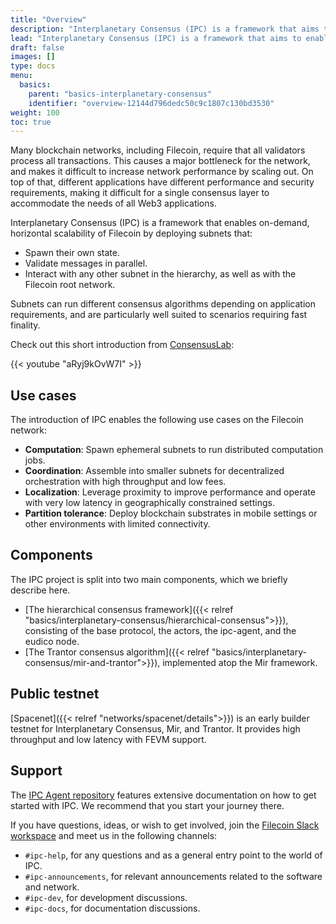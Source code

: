 ```yaml
---
title: "Overview"
description: "Interplanetary Consensus (IPC) is a framework that aims to enable on-demand horizontal scalability of Filecoin by deploying subnets that can run different consensus algorithms depending on application requirements. This page gives an overview of the IPC project."
lead: "Interplanetary Consensus (IPC) is a framework that aims to enable on-demand horizontal scalability of Filecoin by deploying subnets that can run different consensus algorithms depending on application requirements. This page gives an overview of the IPC project."
draft: false
images: []
type: docs
menu:
  basics:
    parent: "basics-interplanetary-consensus"
    identifier: "overview-12144d796dedc50c9c1807c130bd3530"
weight: 100
toc: true
---
```


Many blockchain networks, including Filecoin, require that all validators process all transactions. This causes a major bottleneck for the network, and makes it difficult to increase network performance by scaling out. On top of that, different applications have different performance and security requirements, making it difficult for a single consensus layer to accommodate the needs of all Web3 applications.

Interplanetary Consensus (IPC) is a framework that enables on-demand, horizontal scalability of Filecoin by deploying subnets that:

- Spawn their own state.
- Validate messages in parallel.
- Interact with any other subnet in the hierarchy, as well as with the Filecoin root network. 

Subnets can run different consensus algorithms depending on application requirements, and are particularly well suited to scenarios requiring fast finality.

Check out this short introduction from [ConsensusLab](https://consensuslab.world/):

{{< youtube "aRyj9kOvW7I" >}}

## Use cases

The introduction of IPC enables the following use cases on the Filecoin network:
- **Computation**: Spawn ephemeral subnets to run distributed computation jobs.
- **Coordination**: Assemble into smaller subnets for decentralized orchestration with high throughput and low fees.
- **Localization**: Leverage proximity to improve performance and operate with very low latency in geographically constrained settings.
- **Partition tolerance**: Deploy blockchain substrates in mobile settings or other environments with limited connectivity.

## Components

The IPC project is split into two main components, which we briefly describe here.
- [The hierarchical consensus framework]({{< relref "basics/interplanetary-consensus/hierarchical-consensus">}}), consisting of the base protocol, the actors, the ipc-agent, and the eudico node.
- [The Trantor consensus algorithm]({{< relref "basics/interplanetary-consensus/mir-and-trantor">}}), implemented atop the Mir framework.

## Public testnet

[Spacenet]({{< relref "networks/spacenet/details">}}) is an early builder testnet for Interplanetary Consensus, Mir, and Trantor. It provides high throughput and low latency with FEVM support.

## Support

The [IPC Agent repository](https://github.com/consensus-shipyard/ipc-agent) features extensive documentation on how to get started with IPC. We recommend that you start your journey there.

If you have questions, ideas, or wish to get involved, join the [Filecoin Slack workspace](https://filecoin.io/slack/) and meet us in the following channels:
- `#ipc-help`, for any questions and as a general entry point to the world of IPC.
- `#ipc-announcements`, for relevant announcements related to the software and network.
- `#ipc-dev`, for development discussions.
- `#ipc-docs`, for documentation discussions.
